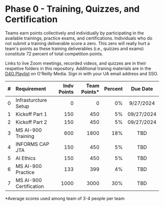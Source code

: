 # Phase 0 - Training, Quizzes, and Certification
Teams earn points collectively and individually by participating in the available trainings, practice exams, and certifications. Individuals who do not submit a training deliverable score a zero. This zero will really hurt a team's points as these training deliverables (i.e., quizzes and exams) constitute 72 percent of total competition points.

Links to live Zoom meetings, recorded videos, and quizzes are in their respetive folders in this repository. Additional traning materials are in the [D4G Playlist](https://learning.oreilly.com/playlists/cd21a7c9-e5a3-4e71-80c3-c9d10a0457ee) on O'Reilly Media. Sign in with your UA email address and SSO.


| # | Requirement | Indv Points | Team Points* | Percent | Due Date |
|:-:|:-------------|-----------:|-----------:|---------:|:-----:|
| 0 | Infrasturcture Setup | 0 | 0 | 0% | 9/27/2024 |
| 1 | Kickoff Part 1 | 150 | 450 | 5% | 09/27/2024 |
| 2 | Kickoff Part 2 | 150 | 450 | 5% | 09/27/2024 |
| 3 | MS AI-900 Training | 600 | 1800 | 18% | TBD |
| 4 | INFORMS CAP JTA | 150 | 450 | 5% | TBD |
| 5 | AI Ethics | 150 | 450 | 5% | TBD |
| 6 | MS AI-900 Practice | 133 | 399 | 4% | TBD |
| 7 | MS AI-900 Certification | 1000 | 3000 | 30% | TBD | 

*Average scores used among team of 3-4 people per team
